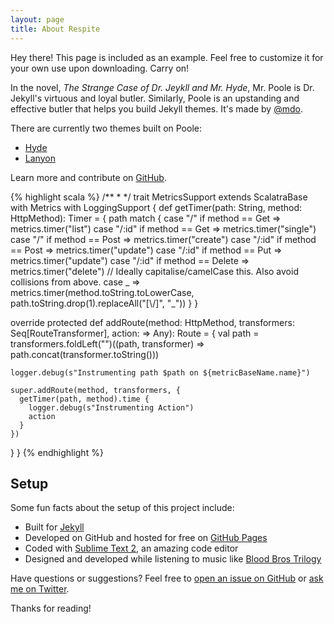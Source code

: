 ```yaml
---
layout: page
title: About Respite
---
```


<p class="message">
  Hey there! This page is included as an example. Feel free to customize it for your own use upon downloading. Carry on!
</p>

In the novel, *The Strange Case of Dr. Jeykll and Mr. Hyde*, Mr. Poole is Dr. Jekyll's virtuous and loyal butler. Similarly, Poole is an upstanding and effective butler that helps you build Jekyll themes. It's made by [@mdo](https://twitter.com/mdo).

There are currently two themes built on Poole:

* [Hyde](http://hyde.getpoole.com)
* [Lanyon](http://lanyon.getpoole.com)

Learn more and contribute on [GitHub](https://github.com/poole).

{% highlight scala %}
/**
 *
 */
trait MetricsSupport extends ScalatraBase with Metrics with LoggingSupport {
  def getTimer(path: String, method: HttpMethod): Timer = {
    path match {
      case "/" if method == Get => metrics.timer("list")
      case "/:id" if method == Get => metrics.timer("single")
      case "/" if method == Post => metrics.timer("create")
      case "/:id" if method == Post => metrics.timer("update")
      case "/:id" if method == Put => metrics.timer("update")
      case "/:id" if method == Delete => metrics.timer("delete")
      // Ideally capitalise/camelCase this. Also avoid collisions from above.
      case _ => metrics.timer(method.toString.toLowerCase, path.toString.drop(1).replaceAll("[\\/]", "_"))
    }
  }

  override protected def addRoute(method: HttpMethod, transformers: Seq[RouteTransformer], action: => Any): Route = {
    val path = transformers.foldLeft("")((path, transformer) => path.concat(transformer.toString()))

    logger.debug(s"Instrumenting path $path on ${metricBaseName.name}")

    super.addRoute(method, transformers, {
      getTimer(path, method).time {
        logger.debug(s"Instrumenting Action")
        action
      }
    })
  }
}
{% endhighlight %}

## Setup

Some fun facts about the setup of this project include:

* Built for [Jekyll](http://jekyllrb.com)
* Developed on GitHub and hosted for free on [GitHub Pages](https://pages.github.com)
* Coded with [Sublime Text 2](http://sublimetext.com), an amazing code editor
* Designed and developed while listening to music like [Blood Bros Trilogy](https://soundcloud.com/maddecent/sets/blood-bros-series)

Have questions or suggestions? Feel free to [open an issue on GitHub](https://github.com/poole/issues/new) or [ask me on Twitter](https://twitter.com/mdo).

Thanks for reading!
